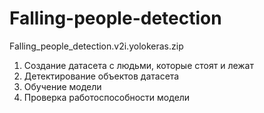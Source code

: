 # Falling-people-detection
Falling_people_detection.v2i.yolokeras.zip

1. Создание датасета с людьми, которые стоят и лежат
2. Детектирование объектов датасета
3. Обучение модели
4. Проверка работоспособности модели
